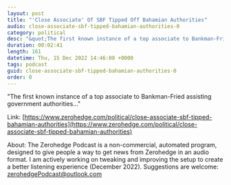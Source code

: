 ```yaml
---
layout: post
title: "'Close Associate' Of SBF Tipped Off Bahamian Authorities"
audio: close-associate-sbf-tipped-bahamian-authorities-0
category: political
desc: "&quot;The first known instance of a top associate to Bankman-Fried assisting government authorities...&quot;"
duration: 00:02:41
length: 161
datetime: Thu, 15 Dec 2022 14:46:00 +0000
tags: podcast
guid: close-associate-sbf-tipped-bahamian-authorities-0
order: 0
---
```

&quot;The first known instance of a top associate to Bankman-Fried assisting government authorities...&quot;

Link: [https://www.zerohedge.com/political/close-associate-sbf-tipped-bahamian-authorities](https://www.zerohedge.com/political/close-associate-sbf-tipped-bahamian-authorities)

About: The Zerohedge Podcast is a non-commercial, automated program, designed to give people a way to get news from Zerohedge in an audio format.  I am actively working on tweaking and improving the setup to create a better listening experience (December 2022).  Suggestions are welcome: [zerohedgePodcast@outlook.com](mailto:zerohedgePodcast@outlook.com)